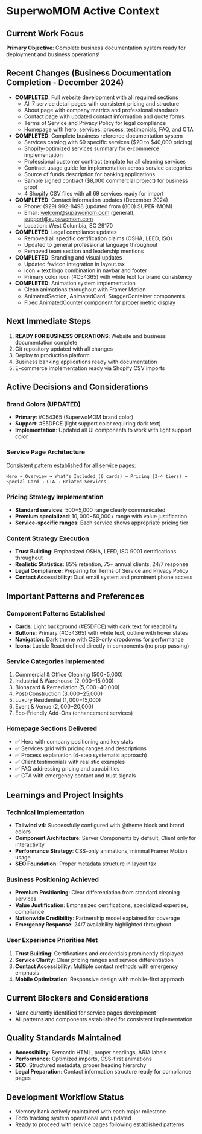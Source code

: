 # SuperwoMOM Active Context

## Current Work Focus
**Primary Objective**: Complete business documentation system ready for deployment and business operations!

## Recent Changes (Business Documentation Completion - December 2024)
- **COMPLETED**: Full website development with all required sections
  - All 7 service detail pages with consistent pricing and structure
  - About page with company metrics and professional standards
  - Contact page with updated contact information and quote forms
  - Terms of Service and Privacy Policy for legal compliance
  - Homepage with hero, services, process, testimonials, FAQ, and CTA
- **COMPLETED**: Complete business reference documentation system
  - Services catalog with 69 specific services ($20 to $40,000 pricing)
  - Shopify-optimized services summary for e-commerce implementation
  - Professional customer contract template for all cleaning services
  - Contract usage guide for implementation across service categories
  - Source of funds description for banking applications
  - Sample signed contract ($8,000 commercial project) for business proof
  - 4 Shopify CSV files with all 69 services ready for import
- **COMPLETED**: Contact information updates (December 2024)
  - Phone: (929) 992-8498 (updated from (800) SUPER-MOM)
  - Email: welcom@supawomom.com (general), support@supawomom.com
  - Location: West Columbia, SC 29170
- **COMPLETED**: Legal compliance updates
  - Removed all specific certification claims (OSHA, LEED, ISO)
  - Updated to general professional language throughout
  - Removed team section and leadership mentions
- **COMPLETED**: Branding and visual updates
  - Updated favicon integration in layout.tsx
  - Icon + text logo combination in navbar and footer
  - Primary color icon (#C54365) with white text for brand consistency
- **COMPLETED**: Animation system implementation
  - Clean animations throughout with Framer Motion
  - AnimatedSection, AnimatedCard, StaggerContainer components
  - Fixed AnimatedCounter component for proper metric display

## Next Immediate Steps
1. **READY FOR BUSINESS OPERATIONS**: Website and business documentation complete
2. Git repository updated with all changes
3. Deploy to production platform
4. Business banking applications ready with documentation
5. E-commerce implementation ready via Shopify CSV imports

## Active Decisions and Considerations

### Brand Colors (UPDATED)
- **Primary**: #C54365 (SuperwoMOM brand color)
- **Support**: #E5DFCE (light support color requiring dark text)
- **Implementation**: Updated all UI components to work with light support color

### Service Page Architecture
Consistent pattern established for all service pages:
```
Hero → Overview → What's Included (6 cards) → Pricing (3-4 tiers) → Special Card → CTA → Related Services
```

### Pricing Strategy Implementation
- **Standard services**: $500-$5,000 range clearly communicated
- **Premium specialized**: $10,000-$50,000+ range with value justification
- **Service-specific ranges**: Each service shows appropriate pricing tier

### Content Strategy Execution
- **Trust Building**: Emphasized OSHA, LEED, ISO 9001 certifications throughout
- **Realistic Statistics**: 85% retention, 75+ annual clients, 24/7 response
- **Legal Compliance**: Preparing for Terms of Service and Privacy Policy
- **Contact Accessibility**: Dual email system and prominent phone access

## Important Patterns and Preferences

### Component Patterns Established
- **Cards**: Light background (#E5DFCE) with dark text for readability
- **Buttons**: Primary (#C54365) with white text, outline with hover states
- **Navigation**: Dark theme with CSS-only dropdowns for performance
- **Icons**: Lucide React defined directly in components (no prop passing)

### Service Categories Implemented
1. Commercial & Office Cleaning ($500-$5,000)
2. Industrial & Warehouse ($2,000-$15,000)  
3. Biohazard & Remediation ($5,000-$40,000)
4. Post-Construction ($3,000-$25,000)
5. Luxury Residential ($1,000-$15,000)
6. Event & Venue ($2,000-$20,000)
7. Eco-Friendly Add-Ons (enhancement services)

### Homepage Sections Delivered
- ✅ Hero with company positioning and key stats
- ✅ Services grid with pricing ranges and descriptions
- ✅ Process explanation (4-step systematic approach)
- ✅ Client testimonials with realistic examples
- ✅ FAQ addressing pricing and capabilities
- ✅ CTA with emergency contact and trust signals

## Learnings and Project Insights

### Technical Implementation
- **Tailwind v4**: Successfully configured with @theme block and brand colors
- **Component Architecture**: Server Components by default, Client only for interactivity
- **Performance Strategy**: CSS-only animations, minimal Framer Motion usage
- **SEO Foundation**: Proper metadata structure in layout.tsx

### Business Positioning Achieved
- **Premium Positioning**: Clear differentiation from standard cleaning services
- **Value Justification**: Emphasized certifications, specialized expertise, compliance
- **Nationwide Credibility**: Partnership model explained for coverage
- **Emergency Response**: 24/7 availability highlighted throughout

### User Experience Priorities Met
1. **Trust Building**: Certifications and credentials prominently displayed
2. **Service Clarity**: Clear pricing ranges and service differentiation
3. **Contact Accessibility**: Multiple contact methods with emergency emphasis
4. **Mobile Optimization**: Responsive design with mobile-first approach

## Current Blockers and Considerations
- None currently identified for service pages development
- All patterns and components established for consistent implementation

## Quality Standards Maintained
- **Accessibility**: Semantic HTML, proper headings, ARIA labels
- **Performance**: Optimized imports, CSS-first animations
- **SEO**: Structured metadata, proper heading hierarchy
- **Legal Preparation**: Contact information structure ready for compliance pages

## Development Workflow Status
- Memory bank actively maintained with each major milestone
- Todo tracking system operational and updated
- Ready to proceed with service pages following established patterns